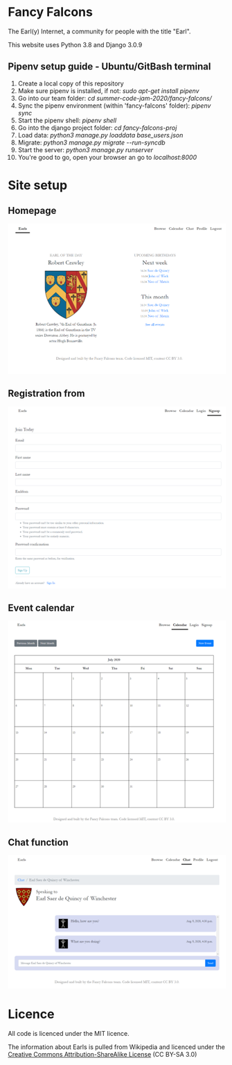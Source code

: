 # Fancy Falcons

The Earl(y) Internet, a community for people with the title "Earl".

This website uses Python 3.8 and Django 3.0.9

## Pipenv setup guide - Ubuntu/GitBash terminal
1. Create a local copy of this repository
2. Make sure pipenv is installed, if not: _sudo apt-get install pipenv_
3. Go into our team folder: _cd summer-code-jam-2020/fancy-falcons/_
4. Sync the pipenv environment (within 'fancy-falcons' folder): _pipenv sync_
5. Start the pipenv shell: _pipenv shell_
6. Go into the django project folder: _cd fancy-falcons-proj_
7. Load data: _python3 manage.py loaddata base_users.json_
8. Migrate: _python3 manage.py migrate --run-syncdb_
9. Start the server: _python3 manage.py runserver_
10. You're good to go, open your browser an go to _localhost:8000_

# Site setup

## Homepage
![alt text](readme-images/home.png "Logo Title Text 1")

## Registration from
![alt text](readme-images/registration.png "Logo Title Text 1")

## Event calendar
![alt text](readme-images/calendar.png "Logo Title Text 1")

## Chat function
![alt text](readme-images/chat.png "Logo Title Text 1")

# Licence
All code is licenced under the MIT licence.

The information about Earls is pulled from Wikipedia and licenced under the [Creative Commons Attribution-ShareAlike License](https://en.wikipedia.org/wiki/Wikipedia:Text_of_Creative_Commons_Attribution-ShareAlike_3.0_Unported_License) (CC BY-SA 3.0)
